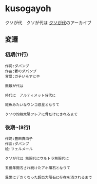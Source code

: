 # kusogayoh
クソが代　クソが代は
[クソが代]のアーカイブ

## 変遷

### 初期(11行)

```text
作詞:ダパンプ
作曲:鬱のダパンプ
背景:ガチいらすとや

無敵が代は

時代に　アルティメット時代に

雑魚みたいなウンコ惑星となりて

クソの灼熱太陽フレアに骨だけにされるまで
```

### 後期~(8行)

```
作詞:豊田真由子
作曲:ダパンプ
絵:フェルメール

クソが代は 無限代にウルトラ無限代に

五億年間汚され続けたアホ隕石となりて

異常にデカくなった超巨大隕石に存在を消されるまで
```

[クソが代]: https://shindanmaker.com/893413

